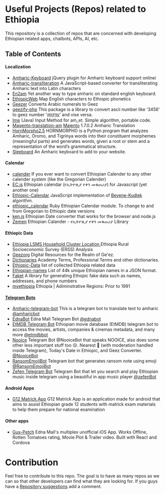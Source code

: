 
Useful Projects (Repos) related to Ethiopia
==============================

This repository is a collection of repos that are concerned with developing Ethiopian related apps, chatbots, APIs, AI, etc.

## Table of Contents

#### [](#localization)Localization
  * [Amharic-Keyboard](https://github.com/dawityise/Amharic-Keyboard) jQuery plugin for Amharic keyboard support onlinei
  * [Amharic-transliteration](https://github.com/dohliam/amharic-transliteration) A JavaScript-based converter for transliterating Amharic text into  Latin characters
  * [En2am](https://github.com/misgeatgit/en2am) Yet another way to type amharic on standard english keyboard.
  * [EthiopicWeb](https://github.com/tedinega/EthiopicWeb) Map English characters to Ethiopic phonetics
  * [Geezer](https://github.com/moe-szyslak/Geezer) Converts Arabic numerals to Geez
  * [geezify-php](https://github.com/geezify/geezify-php) This package is a library to convert ascii number like '3456' to geez number '፴፬፻፶፮' and vise versa.
  * [Ime](https://github.com/menzew/input-method-editor-for-am_ET) (Java) Input Method for am_et. Simple algorithm, portable code.
  * [Magento-translation-am](https://github.com/admasethiopia/magento-translation-am) [Majento](https://magento.com/) 1.7.0.2 Amharic Translation
  * [HornMorpho2.5](https://github.com/adamsamson/HornMorpho2.5)
  HORNMORPHO is a Python program that analyzes Amharic, Oromo, and Tigrinya words into their constituent morphemes (meaningful parts) and generates words, given a root or stem and a representation of the word’s grammatical structure.
  * [Sleeboard](https://github.com/sleeboard/sleeboard) An Amharic keyboard to add to your website.

#### [](#calendar)Calendar
  * [calender](https://github.com/andegna/calender) If you ever want to convert Ethiopian Calender to any other calender system (like the Gregorian Calender)
  * [EC.js](https://github.com/b3rew/EC.Js) Ethiopian calendar (የኢትዮጲያ የቀን መቁጠሪያ) for Javascript (yet another one)
  * [Ethiopic-Calendar](https://github.com/moe-szyslak/Ethiopic-Calendar) JavaScript implementation of [Beyene-Kudlek](http://geez.org/Calendars/) algorithm.
  * [ethiopic_calendar](https://github.com/vtprepo/ethiopic_calendar) Ruby Ethiopian Calendar module. To change to and from Gregorian to Ethiopic date versions 
  * [ken.js](https://github.com/Miqe/ken.js) Ethiopian Date converter that works for the browser and node.js 
  * [Zemen](https://github.com/m3hari/zemen) Ethiopian Calander - የኢትዮጲያ የቀን መቁጠሪያ Library

#### [](#ethiopic-data)Ethiopic Data
  * [Ethiopia LSMS Household Cluster Location ](https://github.com/tessam30/Ethiopia) Ethiopia Rural Socioeconomic Survey (ERSS) Analysis
  * [Geezorg](https://github.com/geezorg) Digital Resources for the Realm of Ge'ez.
  * [Dictionaries](https://github.com/admasethiopia/dictionaries) Academy Terms, Professional Terms and other dictionaries.
  * [Ethiopic-Data](https://github.com/b3rew/ethiopic-data) list of collected Ethiopia related data
  * [Ethiopian-names](https://github.com/yonihahasis/ethiopian-names) List of 44k unique Ethiopian names in a JSON format.
  * [Faket](https://github.com/m3hari/faket) A library for generating Ethopic fake data such as names, addresses, and phone numbers
  * [myethiopia](https://github.com/myethiopia/Ethiopia) Ethiopia | Adiminstrative Regions: Prior to 1991 

#### [](#telegram-bots)[Telegram Bots](https://telegram.org/)
  * [Amharic-telegram-bot](https://github.com/nathenapse/Amharic-telegram-bot) This is a telegram bot to translate text to amharic [@amharicbot](https://telegram.me/AmharicBot)
  * [EdnaBot](https://github.com/ntgx/EdnaBot) Edna Mall Telegram Bot [@ednabot](https://telegram.me/EdnaBot)
  * [EtMDB Telegram Bot](https://github.com/etmdb/telegrambot) Ethiopian movie database (EtMDB) telegram bot to access the movies, artists, companies & cinemas metadata, and many more [@etmdbbot](https://telegram.me/etmdb)
  * [Nooice](https://github.com/moe-szyslak/Nooice) Telegram Bot @NooiceBot that speaks NOOICE, also does some other less important stuff too 😒. Nearest 🏧 (with moderation handled inside Telegram), Today's Date in Ethiopic, and Geez Converter. [@NooiceBot](https://telegram.me/NooiceBot)
  * [RansomEmojiBot](https://github.com/ntgx/RansomEmojiBot) Telegram bot that generates ransom note using emoji [@RansomEmojiBot](https://telegram.me/RansomEmojiBot)
  * [Zefen Telegram Bot](https://github.com/b3rew/zefen-bot) Telegram Bot that let you search and play Ethiopian music inside telegram using a beautiful in app music player [@zefenBot](https://telegram.me/zefenBot)

#### [](#android-apps) Android Apps
 * [G12 Matrick App](https://github.com/RhinoSoftware/G12Matric) G12 Matrick App is an application made for android that aims to assist Ethiopian grade 12 students with matrick exam materials to help them prepare for national examination 

#### [](#other-apps)Other apps
  * [Gus-Petch](https://github.com/moe-szyslak/Gus-Petch)
Edna Mall's multiplex unofficial iOS App. Works Offline, Rotten Tomatoes rating, Movie Plot & Trailer video. Built with React and Cordova

# Contribution

Feel free to contribute to this repo. The goal is to have as many repos as we can so that other developers can find what they are looking for. If you guys have a [Repository suggestions](https://github.com/ethiopian/repos/issues/new) add a comment.

